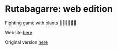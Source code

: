 # Rutabagarre: web edition
Fighting game with plants 🧑‍🌾🥊🥔🌽🥕

Website [here](https://le-chartreux.github.io/Rutabagarre-web-edition/)

Original version [here](https://github.com/mindstorm38/rutabagarre)
